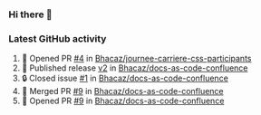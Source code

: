 ### Hi there 👋


### Latest GitHub activity
<!--START_SECTION:activity-->
1. 💪 Opened PR [#4](https://github.com/Bhacaz/journee-carriere-css-participants/pull/4) in [Bhacaz/journee-carriere-css-participants](https://github.com/Bhacaz/journee-carriere-css-participants)
2. 🚀 Published release [v2](https://github.com/Bhacaz/docs-as-code-confluence/releases/tag/v2) in [Bhacaz/docs-as-code-confluence](https://github.com/Bhacaz/docs-as-code-confluence)
3. 🔒 Closed issue [#1](https://github.com/Bhacaz/docs-as-code-confluence/issues/1) in [Bhacaz/docs-as-code-confluence](https://github.com/Bhacaz/docs-as-code-confluence)
4. 🎉 Merged PR [#9](https://github.com/Bhacaz/docs-as-code-confluence/pull/9) in [Bhacaz/docs-as-code-confluence](https://github.com/Bhacaz/docs-as-code-confluence)
5. 💪 Opened PR [#9](https://github.com/Bhacaz/docs-as-code-confluence/pull/9) in [Bhacaz/docs-as-code-confluence](https://github.com/Bhacaz/docs-as-code-confluence)
<!--END_SECTION:activity-->

<!--
**Bhacaz/bhacaz** is a ✨ _special_ ✨ repository because its `README.md` (this file) appears on your GitHub profile.

Here are some ideas to get you started:

- 🔭 I’m currently working on ...
- 🌱 I’m currently learning ...
- 👯 I’m looking to collaborate on ...
- 🤔 I’m looking for help with ...
- 💬 Ask me about ...
- 📫 How to reach me: ...
- 😄 Pronouns: ...
- ⚡ Fun fact: ...
-->
